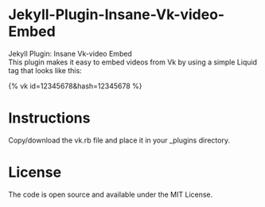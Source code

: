 # Jekyll-Plugin-Insane-Vk-video-Embed

Jekyll Plugin: Insane Vk-video Embed  
This plugin makes it easy to embed videos from Vk by using a simple Liquid tag that looks like this:

{% vk id=12345678&hash=12345678 %}

# Instructions
Copy/download the vk.rb file and place it in your _plugins directory.

# License
The code is open source and available under the MIT License.

